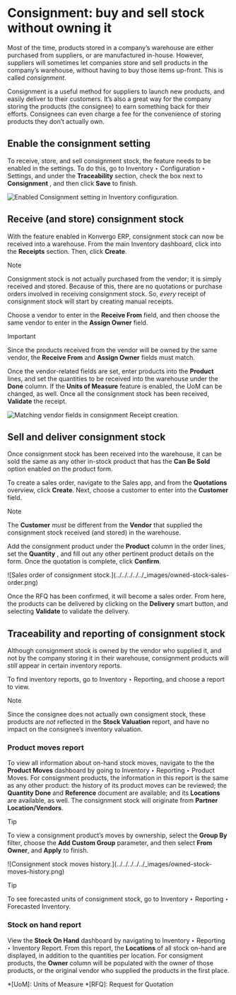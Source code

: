 # Consignment: buy and sell stock without owning it

Most of the time, products stored in a company’s warehouse are either
purchased from suppliers, or are manufactured in-house. However, suppliers
will sometimes let companies store and sell products in the company’s
warehouse, without having to buy those items up-front. This is called
_consignment_.

Consignment is a useful method for suppliers to launch new products, and
easily deliver to their customers. It’s also a great way for the company
storing the products (the consignee) to earn something back for their efforts.
Consignees can even charge a fee for the convenience of storing products they
don’t actually own.

## Enable the consignment setting

To receive, store, and sell consignment stock, the feature needs to be enabled
in the settings. To do this, go to Inventory ‣ Configuration ‣ Settings, and
under the **Traceability** section, check the box next to **Consignment** ,
and then click **Save** to finish.

![Enabled Consignment setting in Inventory
configuration.](../../../../../_images/owned-stock-enable-consignment.png)

## Receive (and store) consignment stock

With the feature enabled in Konvergo ERP, consignment stock can now be received into a
warehouse. From the main Inventory dashboard, click into the **Receipts**
section. Then, click **Create**.

<div class="alert alert-primary">
<p class="alert-title">
Note</p><p>Consignment stock is not actually purchased from the vendor; it is simply received and stored.
Because of this, there are no quotations or purchase orders involved in receiving consignment
stock. So, <em>every</em> receipt of consignment stock will start by creating manual receipts.</p>
</div>

Choose a vendor to enter in the **Receive From** field, and then choose the
same vendor to enter in the **Assign Owner** field.

<div class="alert alert-warning">
<p class="alert-title">
Important</p><p>Since the products received from the vendor will be owned by the same vendor, the
<b>Receive From</b> and <b>Assign Owner</b> fields must match.</p>
</div>

Once the vendor-related fields are set, enter products into the **Product**
lines, and set the quantities to be received into the warehouse under the
**Done** column. If the **Units of Measure** feature is enabled, the UoM can
be changed, as well. Once all the consignment stock has been received,
**Validate** the receipt.

![Matching vendor fields in consignment Receipt
creation.](../../../../../_images/owned-stock-receipt-fields.png)

## Sell and deliver consignment stock

Once consignment stock has been received into the warehouse, it can be sold
the same as any other in-stock product that has the **Can Be Sold** option
enabled on the product form.

To create a sales order, navigate to the Sales app, and from the
**Quotations** overview, click **Create**. Next, choose a customer to enter
into the **Customer** field.

<div class="alert alert-primary">
<p class="alert-title">
Note</p><p>The <b>Customer</b> <em>must</em> be different from the <b>Vendor</b> that supplied the
consignment stock received (and stored) in the warehouse.</p>
</div>

Add the consignment product under the **Product** column in the order lines,
set the **Quantity** , and fill out any other pertinent product details on the
form. Once the quotation is complete, click **Confirm**.

![Sales order of consignment stock.](../../../../../_images/owned-stock-sales-
order.png)

Once the RFQ has been confirmed, it will become a sales order. From here, the
products can be delivered by clicking on the **Delivery** smart button, and
selecting **Validate** to validate the delivery.

## Traceability and reporting of consignment stock

Although consignment stock is owned by the vendor who supplied it, and not by
the company storing it in their warehouse, consignment products will _still_
appear in certain inventory reports.

To find inventory reports, go to Inventory ‣ Reporting, and choose a report to
view.

<div class="alert alert-primary">
<p class="alert-title">
Note</p><p>Since the consignee does not actually own consigment stock, these products are <em>not</em> reflected
in the <b>Stock Valuation</b> report, and have no impact on the consignee’s inventory
valuation.</p>
</div>

### Product moves report

To view all information about on-hand stock moves, navigate to the the
**Product Moves** dashboard by going to Inventory ‣ Reporting ‣ Product Moves.
For consignment products, the information in this report is the same as any
other product: the history of its product moves can be reviewed; the
**Quantity Done** and **Reference** document are available; and its
**Locations** are available, as well. The consignment stock will originate
from **Partner Location/Vendors**.

<div class="alert alert-info">
<p class="alert-title">
Tip</p><p>To view a consignment product’s moves by ownership, select the <b>Group By</b> filter,
choose the <b>Add Custom Group</b> parameter, and then select <b>From Owner</b>, and
<b>Apply</b> to finish.</p>
</div> ![Consignment stock moves
history.](../../../../../_images/owned-stock-moves-history.png)
<div class="alert alert-info">
<p class="alert-title">
Tip</p><p>To see forecasted units of consignment stock, go to Inventory ‣ Reporting ‣
Forecasted Inventory.</p>
</div>

### Stock on hand report

View the **Stock On Hand** dashboard by navigating to Inventory ‣ Reporting ‣
Inventory Report. From this report, the **Locations** of all stock on-hand are
displayed, in addition to the quantities per location. For consigment
products, the **Owner** column will be populated with the owner of those
products, or the original vendor who supplied the products in the first place.

  *[UoM]: Units of Measure
  *[RFQ]: Request for Quotation

